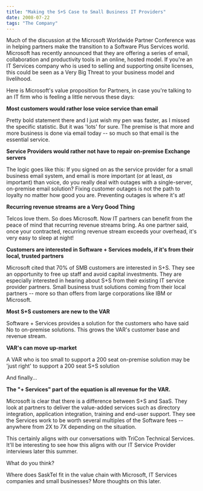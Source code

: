 ```yaml
---
title: "Making the S+S Case to Small Business IT Providers"
date: 2008-07-22
tags: "The Company"
---
```


Much of the discussion at the Microsoft Worldwide Partner Conference was in helping partners make the transition to a Software Plus Services world. Microsoft has recently announced that they are offering a series of email, collaboration and productivity tools in an online, hosted model. If you're an IT Services company who is used to selling and supporting onsite licenses, this could be seen as a Very Big Threat to your business model and livelihood.

Here is Microsoft's value proposition for Partners, in case you're talking to an IT firm who is feeling a little nervous these days:

**Most customers would rather lose voice service than email**

Pretty bold statement there and I just wish my pen was faster, as I missed the specific statistic. But it was 'lots' for sure. The premise is that more and more business is done via email today -- so much so that email is the essential service.

**Service Providers would rather not have to repair on-premise Exchange servers**

The logic goes like this: If you signed on as the service provider for a small business email system, and email is more important (or at least, _as_ important) than voice, do you really deal with outages with a single-server, on-premise email solution? Fixing customer outages is not the path to loyalty no matter how good you are. Preventing outages is where it's at!

**Recurring revenue streams are a Very Good Thing**

Telcos love them. So does Microsoft. Now IT partners can benefit from the peace of mind that recurring revenue streams bring. As one partner said, once your contracted, recurring revenue stream exceeds your overhead, it's very easy to sleep at night!

**Customers are interested in Software + Services models, if it's from their local, trusted partners**

Microsoft cited that 70% of SMB customers are interested in S+S. They see an opportunity to free up staff and avoid capital investments. They are especially interested in hearing about S+S from their existing IT service provider partners. Small business trust solutions coming from their local partners -- more so than offers from large corporations like IBM or Microsoft.

**Most S+S customers are new to the VAR**

Software + Services provides a solution for the customers who have said No to on-premise solutions. This grows the VAR's customer base and revenue stream.

**VAR's can move up-market**

A VAR who is too small to support a 200 seat on-premise solution may be 'just right' to support a 200 seat S+S solution

And finally...

**The "+ Services" part of the equation is all revenue for the VAR.**

Microsoft is clear that there is a difference between S+S and SaaS. They look at partners to deliver the value-added services such as directory integration, application integration, training and end-user support. They see the Services work to be worth several multiples of the Software fees -- anywhere from 2X to 7X depending on the situation.


This certainly aligns with our conversations with TriCon Technical Services. It'll be interesting to see how this aligns with our IT Service Provider interviews later this summer.

What do you think?

Where does SaskTel fit in the value chain with Microsoft, IT Services companies and small businesses? More thoughts on this later.

